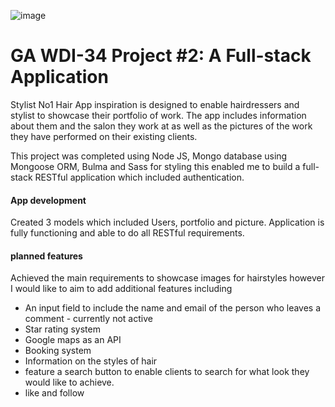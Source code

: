![image](https://ga-dash.s3.amazonaws.com/production/assets/logo-9f88ae6c9c3871690e33280fcf557f33.png)

# GA WDI-34  Project #2: A Full-stack Application

Stylist No1 Hair App inspiration is designed to enable hairdressers and stylist to showcase their portfolio of work. The app includes information about them and the salon they work at as well as the pictures of the work they have performed on their existing clients.

This project was completed using Node JS, Mongo database using Mongoose ORM, Bulma and Sass for styling this enabled me to build a full-stack RESTful application which included authentication.

#### App development

Created 3 models which included Users, portfolio and picture. Application is fully functioning and able to do all RESTful requirements.


#### planned features

Achieved the main requirements to showcase images for hairstyles however I would like to aim to add additional features including
- An input field to include the name and email of the person who leaves a comment - currently not active
- Star rating system  
- Google maps as an API
- Booking system
- Information on the styles of hair
- feature a search button to enable clients to search for what look they would like to achieve.
- like and follow
